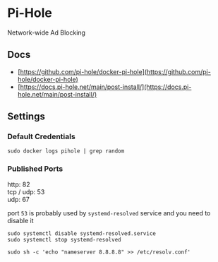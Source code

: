 # Pi-Hole

Network-wide Ad Blocking

## Docs

- [https://github.com/pi-hole/docker-pi-hole](https://github.com/pi-hole/docker-pi-hole)
- [https://docs.pi-hole.net/main/post-install/](https://docs.pi-hole.net/main/post-install/)

## Settings

### Default Credentials

```
sudo docker logs pihole | grep random
```

### Published Ports

http: 82    
tcp / udp: 53  
udp: 67

port `53` is probably used by `systemd-resolved` service and you need to disable it

```
sudo systemctl disable systemd-resolved.service
sudo systemctl stop systemd-resolved

sudo sh -c 'echo "nameserver 8.8.8.8" >> /etc/resolv.conf'
```